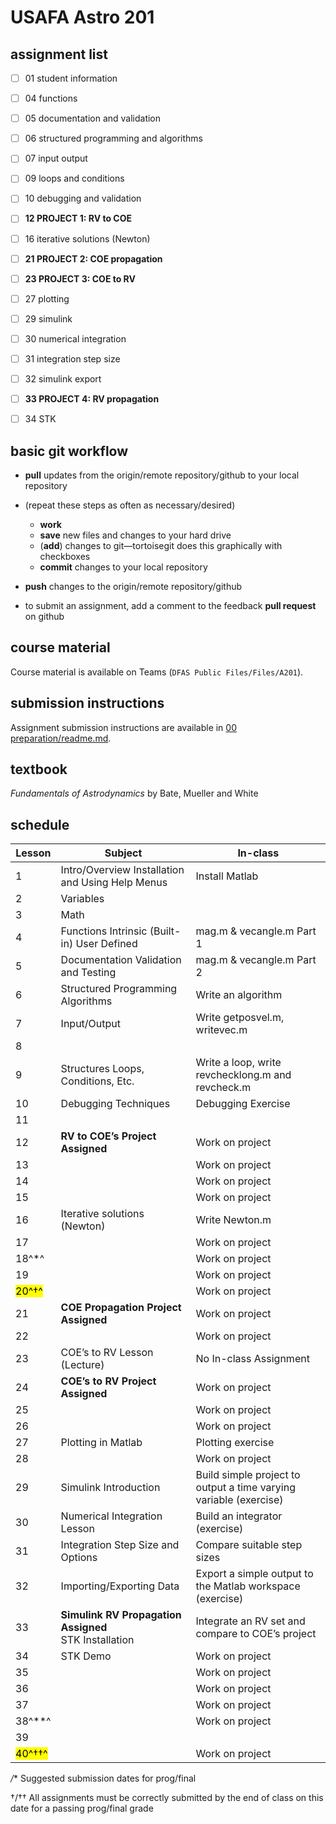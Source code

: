 # USAFA Astro 201



## assignment list

- [ ] 01 student information
- [ ] 04 functions
- [ ] 05 documentation and validation
- [ ] 06 structured programming and algorithms
- [ ] 07 input output
- [ ] 09 loops and conditions
- [ ] 10 debugging and validation
- [ ] **12 PROJECT 1: RV to COE**
- [ ] 16 iterative solutions (Newton)
- [ ] **21 PROJECT 2: COE propagation**
- [ ] **23 PROJECT 3: COE to RV**
- [ ] 27 plotting
- [ ] 29 simulink
- [ ] 30 numerical integration
- [ ] 31 integration step size
- [ ] 32 simulink export
- [ ] **33 PROJECT 4: RV propagation**
- [ ] 34 STK



## basic git workflow

- **pull** updates from the origin/remote repository/github to your local repository
- (repeat these steps as often as necessary/desired)
  - **work**
  - **save** new files and changes to your hard drive
  - (**add**) changes to git—tortoisegit does this graphically with checkboxes
  - **commit** changes to your local repository
- **push** changes to the origin/remote repository/github



- to submit an assignment, add a comment to the feedback **pull request** on github



 ## course material

Course material is available on Teams (`DFAS Public Files/Files/A201`). 



## submission instructions

Assignment submission instructions are available in [00 preparation/readme.md](<00 preparation/readme.md>).



## textbook

*Fundamentals of Astrodynamics* by Bate, Mueller and White



## schedule 

| **Lesson**               | **Subject**                                                  | **In-class**                                                 |
| ------------------------ | ------------------------------------------------------------ | ------------------------------------------------------------ |
| 1                        | Intro/Overview  Installation and Using Help  Menus           | Install Matlab                                               |
| 2                        | Variables                                                    |                                                              |
| 3                        | Math                                                         |                                                              |
| 4                        | Functions Intrinsic  (Built-in)   User Defined               | mag.m & vecangle.m Part  1                                   |
| 5                        | Documentation  Validation and Testing                        | mag.m & vecangle.m Part  2                                   |
| 6                        | Structured Programming  Algorithms                           | Write an algorithm                                           |
| 7                        | Input/Output                                                 | Write getposvel.m,  writevec.m                               |
| 8                        |                                                              |                                                              |
| 9                        | Structures Loops,  Conditions, Etc.                          | Write a loop, write  revchecklong.m and revcheck.m           |
| 10                       | Debugging Techniques                                         | Debugging Exercise                                           |
| 11                       |                                                              |                                                              |
| 12                       | **RV to COE’s Project Assigned**                             | Work on project                                              |
| 13                       |                                                              | Work on project                                              |
| 14                       |                                                              | Work on project                                              |
| 15                       |                                                              | Work on project                                              |
| 16                       | Iterative solutions (Newton)                                 | Write Newton.m                                               |
| 17                       |                                                              | Work on project                                              |
| 18^*^                    |                                                              | Work on project                                              |
| 19                       |                                                              | Work on project                                              |
| <mark> 20^†^     </mark> |                                                              | Work on project                                              |
| 21                       | **COE Propagation Project Assigned**                         | Work on project                                              |
| 22                       |                                                              | Work on project                                              |
| 23                       | COE’s to RV Lesson (Lecture)                                 | No In-class Assignment                                       |
| 24                       | **COE’s to RV Project Assigned**                             | Work on project                                              |
| 25                       |                                                              | Work on project                                              |
| 26                       |                                                              | Work on project                                              |
| 27                       | Plotting in Matlab                                           | Plotting exercise                                            |
| 28                       |                                                              | Work on project                                              |
| 29                       | Simulink Introduction                                        | Build simple project to  output a time varying variable (exercise) |
| 30                       | Numerical Integration Lesson                                 | Build an integrator  (exercise)                              |
| 31                       | Integration Step Size and  Options                           | Compare suitable step sizes                                  |
| 32                       | Importing/Exporting Data                                     | Export a simple output to  the Matlab workspace (exercise)   |
| 33                       | **Simulink RV Propagation Assigned**   <br />STK Installation | Integrate an RV set and  compare to COE’s project            |
| 34                       | STK Demo                                                     | Work on project                                              |
| 35                       |                                                              | Work on project                                              |
| 36                       |                                                              | Work on project                                              |
| 37                       |                                                              | Work on project                                              |
| 38^**^                   |                                                              | Work on project                                              |
| 39                       |                                                              |                                                              |
| <mark> 40^††^   </mark>  |                                                              | Work on project                                              |

*/** Suggested submission dates for prog/final

†/†† All assignments must be correctly submitted by the end of class on this date for a passing prog/final grade
